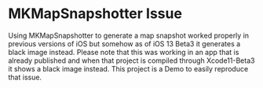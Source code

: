 # MKMapSnapshotter Issue

Using MKMapSnapshotter to generate a map snapshot worked properly in previous versions of iOS but somehow as of iOS 13 Beta3 it generates a black image instead. Please note that this was working in an app that is already published and when that project is compiled through Xcode11-Beta3 it shows a black image instead.
This project is a Demo to easily reproduce that issue.
